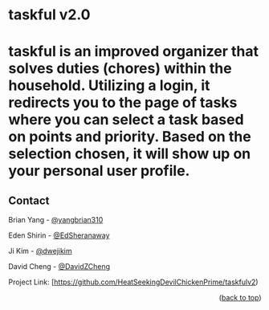 # taskful v2.0

# taskful is an improved organizer that solves duties (chores) within the household. Utilizing a login, it redirects you to the page of tasks where you can select a task based on points and priority. Based on the selection chosen, it will show up on your personal user profile.


<!-- CONTACT -->
## Contact

Brian Yang - [@yangbrian310](https://github.com/yangbrian310)

Eden Shirin - [@EdSheranaway](https://github.com/EdSheranaway)

Ji Kim - [@dwejikim](https://github.com/dwejikim)

David Cheng - [@DavidZCheng](https://github.com/DavidZCheng)


Project Link: [https://github.com/HeatSeekingDevilChickenPrime/taskfulv2)

<p align="right">(<a href="#readme-top">back to top</a>)</p>
